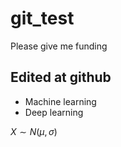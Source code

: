# git_test
Please give me funding

## Edited at github
- Machine learning 
- Deep learning

$X \sim N(\mu, \sigma)$


